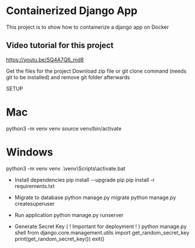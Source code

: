 # Containerized Django App
 This project is to show how to containerize a django app on Docker 

## Video tutorial for this project
https://youtu.be/SQ4A7Q6_md8

Get the files for the project
Download zip file 
or
git clone command (needs git to be installed) and remove git folder afterwards

SETUP
# Mac
python3 -m venv venv
source venv/bin/activate
# Windows
python3 -m venv venv
.\venv\Scripts\activate.bat

- Install dependencies
pip install --upgrade pip
pip install -r requirements.txt

- Migrate to database
python manage.py migrate
python manage.py createsuperuser

- Run application
python manage.py runserver

- Generate Secret Key ( ! Important for deployment ! )
python manage.py shell
from django.core.management.utils import get_random_secret_key
print(get_random_secret_key())
exit()
